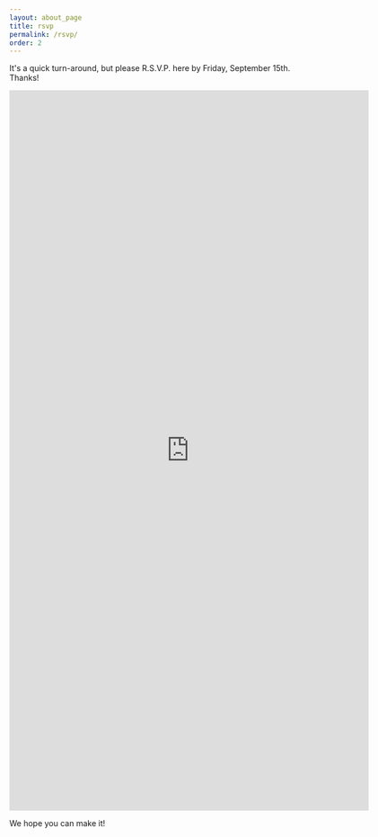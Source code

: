 ```yaml
---
layout: about_page
title: rsvp
permalink: /rsvp/
order: 2
---
```


It's a quick turn-around, but please R.S.V.P. here by Friday, September 15th. Thanks!

<iframe src="https://docs.google.com/forms/d/e/1FAIpQLSebjK8ewd5pHUxupJIRGOVKUru9gm01-aaJ3NTBZFGSZkuhGw/viewform?embedded=true" width="640" height="1282" frameborder="0" marginheight="0" marginwidth="0">Loading…</iframe>


We hope you can make it!

